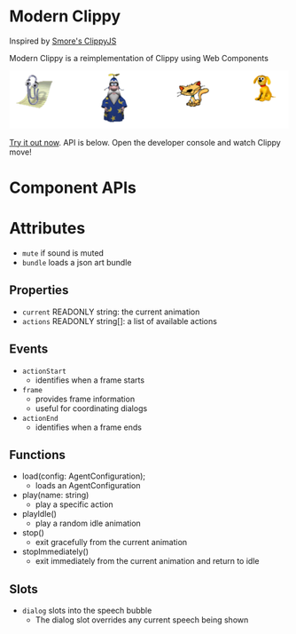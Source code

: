 # Modern Clippy

Inspired by [Smore's ClippyJS](https://www.smore.com/clippy-js)

Modern Clippy is a reimplementation of Clippy using Web Components

![Screenshot](./docs/screenshot.png)

[Try it out now](https://devpaul.github.io/modern-clippy/). API is below. Open the developer console and watch Clippy move!

# Component APIs

# Attributes

* `mute` if sound is muted
* `bundle` loads a json art bundle

## Properties

* `current` READONLY string: the current animation
* `actions` READONLY string[]: a list of available actions

## Events

* `actionStart`
	* identifies when a frame starts
* `frame`
	* provides frame information
	* useful for coordinating dialogs
* `actionEnd`
	* identifies when a frame ends

## Functions

* load(config: AgentConfiguration);
	* loads an AgentConfiguration
* play(name: string)
	* play a specific action
* playIdle()
	* play a random idle animation
* stop()
	* exit gracefully from the current animation
* stopImmediately()
	* exit immediately from the current animation and return to idle

## Slots

* `dialog` slots into the speech bubble
	* The dialog slot overrides any current speech being shown
